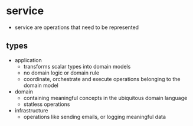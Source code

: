 # service

* service are operations that need to be represented

## types

* application
    * transforms scalar types into domain models
    * no domain logic or domain rule
    * coordinate, orchestrate and execute operations belonging to the domain model
* domain
    * containing meaningful concepts in the ubiquitous domain language
    * statless operations
* infrastructure
    * operations like sending emails, or logging meaningful data
